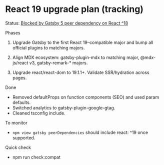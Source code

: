 # React 19 upgrade plan (tracking)

Status: [Blocked by Gatsby 5 peer dependency on React ^18](https://github.com/gatsbyjs/gatsby/issues/39180)

Phases

1) Upgrade Gatsby to the first React 19–compatible major and bump all official plugins to matching majors.

2) Align MDX ecosystem: gatsby-plugin-mdx to matching major, @mdx-js/react v3, gatsby-remark-* majors.

3) Upgrade react/react-dom to 19.1.1+. Validate SSR/hydration across pages.

Done

- Removed defaultProps on function components (SEO) and used param defaults.
- Switched analytics to gatsby-plugin-google-gtag.
- Cleaned tsconfig include.

To monitor

- `npm view gatsby peerDependencies` should include react: ^19 once supported.

Quick check

- npm run check:compat

